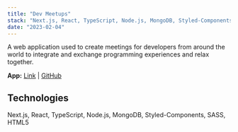 ```yaml
---
title: "Dev Meetups"
stack: "Next.js, React, TypeScript, Node.js, MongoDB, Styled-Components, SASS, CSS3, HTML5"
date: "2023-02-04"
---
```


A web application used to create meetings for developers from around the world to integrate and exchange programming experiences and relax together.

**App:** [Link](https://dev-meetups.vercel.app/) | [GitHub](https://github.com/dawidmarek95x/dev-meetups)

## Technologies

Next.js, React, TypeScript, Node.js, MongoDB, Styled-Components, SASS, HTML5
